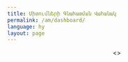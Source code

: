 ```yaml
---
title: Միտումների Գնահատման Վահանակ
permalink: /am/dashboard/
language: hy
layout: page
---
```


<script type="module" src="https://public.tableau.com/javascripts/api/tableau.embedding.3.latest.min.js"></script>
<div style="align-items: center; display: flex; justify-content: center;">  <<tableau-viz hide-tabs="" id="tableauViz" src="https://public.tableau.com/views/SDG-ARM-2024/Story1?" hide-tabs="true", toolbar="hidden", height="600px", width="800px" >> </tableau-viz></div>
